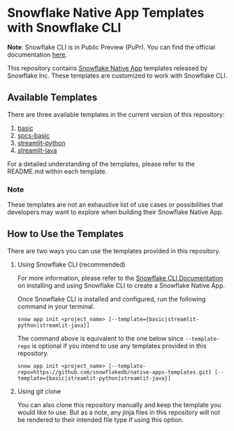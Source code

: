 # Snowflake Native App Templates with Snowflake CLI
**Note**: Snowflake CLI is in Public Preview (PuPr). You can find the official documentation [here](https://docs.snowflake.com/en/developer-guide/snowflake-cli-v2/index).

This repository contains [Snowflake Native App](https://docs.snowflake.com/en/developer-guide/native-apps/native-apps-about) templates released by Snowflake Inc. These templates are customized to work with Snowflake CLI. 

## Available Templates
There are three available templates in the current version of this repository:
1. [basic](./basic/README.md)
2. [spcs-basic](./spcs-basic/README.md)
3. [streamlit-python](./streamlit-python/README.md)
4. [streamlit-java](./streamlit-java/README.md)

For a detailed understanding of the templates, please refer to the README.md within each template. 

### Note
These templates are not an exhaustive list of use cases or possibilities that developers may want to explore when building their Snowflake Native App. 


## How to Use the Templates

There are two ways you can use the templates provided in this repository. 

1. Using Snowflake CLI (recommended)

    For more information, please refer to the [Snowflake CLI Documentation](https://docs.snowflake.com/en/developer-guide/snowflake-cli-v2/index) on installing and using Snowflake CLI to create a Snowflake Native App. 
    
    Once Snowflake CLI is installed and configured, run the following command in your terminal.
    ```
    snow app init <project_name> [--template={basic|streamlit-python|streamlit-java}]
    ```
    The command above is equivalent to the one below since `--template-repo` is optional if you intend to use any templates provided in this repository.  
    ```
    snow app init <project_name> [--template-repo=https://github.com/snowflakedb/native-apps-templates.git] [--template={basic|streamlit-python|streamlit-java}]
    ```

2. Using git clone

    You can also clone this repository manually and keep the template you would like to use. But as a note, any jinja files in this repository will not be rendered to their intended file type if using this option. 
